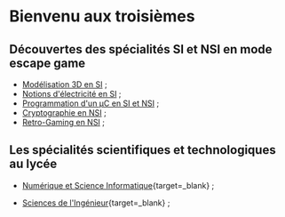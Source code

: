 # Bienvenu aux troisièmes

## Découvertes des spécialités SI et NSI en mode escape game

- [Modélisation 3D en SI](./3D) ;
- [Notions d'électricité en SI](./Elec/#notions-delectricite-en-si) ;
- [Programmation d'un µC en SI et NSI](./µC) ;
- [Cryptographie en NSI](./crypto) ;
- [Retro-Gaming en NSI](./jeu) ;


## Les spécialités scientifiques et technologiques au lycée

- [Numérique et Science Informatique](http://si.lycee.ecmorlaix.fr/nsi/){target=_blank} ;

- [Sciences de l'Ingénieur](http://si.lycee.ecmorlaix.fr/){target=_blank} ;

